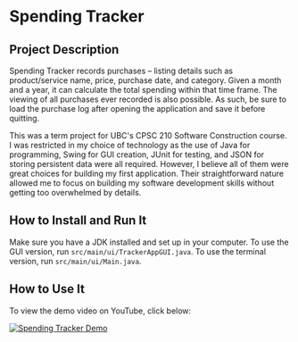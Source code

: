 # Spending Tracker

## Project Description
Spending Tracker records purchases – listing details such as product/service name, price, purchase date, and category. Given a month and a year, it can calculate the total spending within that time frame. The viewing of all purchases ever recorded is also possible. As such, be sure to load the purchase log after opening the application and save it before quitting.

This was a term project for UBC's CPSC 210 Software Construction course. I was restricted in my choice of technology as the use of Java for programming, Swing for GUI creation, JUnit for testing, and JSON for storing persistent data were all required. However, I believe all of them were great choices for building my first application. Their straightforward nature allowed me to focus on building my software development skills without getting too overwhelmed by details.

## How to Install and Run It
Make sure you have a JDK installed and set up in your computer. To use the GUI version, run `src/main/ui/TrackerAppGUI.java`. To use the terminal version, run `src/main/ui/Main.java`.

## How to Use It
To view the demo video on YouTube, click below:

[![Spending Tracker Demo](https://img.youtube.com/vi/LPFgg9x8I5k/0.jpg)](https://www.youtube.com/watch?v=LPFgg9x8I5k)

